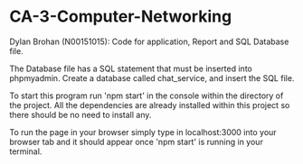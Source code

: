 # CA-3-Computer-Networking
Dylan Brohan (N00151015): Code for application, Report and SQL Database file.

The Database file has a SQL statement that must be inserted into phpmyadmin. Create a database called chat_service,
and insert the SQL file.

To start this program run 'npm start' in the console within the directory of the project.
All the dependencies are already installed within this project so there should be no need to install any.

To run the page in your browser simply type in localhost:3000 into your browser tab and it should appear once 'npm start' is running in your terminal.
